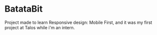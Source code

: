 # BatataBit
Project made to learn Responsive design: Mobile First, and it was my first project at Talos while i'm an intern. 
